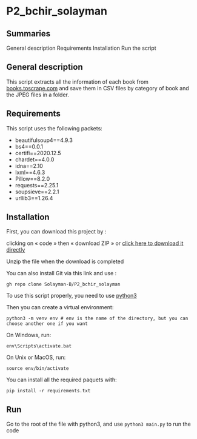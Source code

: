 # P2_bchir_solayman

Summaries
---------

General description
Requirements
Installation
Run the script

General description
-------------

This script extracts all the information of each book from [books.toscrape.com](http://books.toscrape.com/index.html) and save them in CSV files by category of book and the JPEG files in a folder.

Requirements
---------

This script uses the following packets:

* beautifulsoup4==4.9.3
* bs4==0.0.1
* certifi==2020.12.5
* chardet==4.0.0
* idna==2.10
* lxml==4.6.3
* Pillow==8.2.0
* requests==2.25.1
* soupsieve==2.2.1
* urllib3==1.26.4


Installation
------------

First, you can download this project by :

clicking on « code » then « download ZIP »
or [click here to download it directly](https://github.com/Solayman-B/P2_bchir_solayman/archive/refs/heads/main.zip)

Unzip the file when the download is completed

You can also install Git via this link and use :

    gh repo clone Solayman-B/P2_bchir_solayman


To use this script properly, you need to use [python3](https://www.python.org/downloads/)

Then you can create a virtual environment:

    python3 -m venv env # env is the name of the directory, but you can choose another one if you want

On Windows, run:

    env\Scripts\activate.bat

On Unix or MacOS, run:

    source env/bin/activate

You can install all the required paquets with:

    pip install -r requirements.txt

Run
---

Go to the root of the file with python3, and use `python3 main.py` to run the code